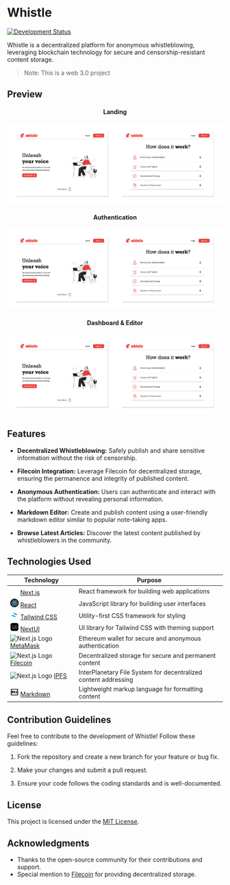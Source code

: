 # Whistle

[![Development Status](https://img.shields.io/badge/status-in%20development-orange)](https://github.com/eshan-b/whistle)

Whistle is a decentralized platform for anonymous whistleblowing, leveraging blockchain technology for secure and censorship-resistant content storage.

> Note: This is a web 3.0 project

## Preview

<div align="center"><h4>Landing</h4></div>
<img src="./images/screenshots/landing.png">

<div align="center"><h4>Authentication</h4></div>
<img src="./images/screenshots/landing.png">

<div align="center"><h4>Dashboard & Editor</h4></div>
<img src="./images/screenshots/landing.png">

## Features

-   **Decentralized Whistleblowing:** Safely publish and share sensitive information without the risk of censorship.

-   **Filecoin Integration:** Leverage Filecoin for decentralized storage, ensuring the permanence and integrity of published content.

-   **Anonymous Authentication:** Users can authenticate and interact with the platform without revealing personal information.

-   **Markdown Editor:** Create and publish content using a user-friendly markdown editor similar to popular note-taking apps.

-   **Browse Latest Articles:** Discover the latest content published by whistleblowers in the community.

## Technologies Used

<!-- prettier-ignore -->
| Technology | Purpose |
|------------|---------|
| <img src="./images/nextjs-logo.png" alt="Next.js Logo" height="20" width="20"/> [Next.js](https://nextjs.org/) | React framework for building web applications |
| <img src="./images/react-logo.png" alt="Next.js Logo" height="20" width="20"/> [React](https://reactjs.org/) | JavaScript library for building user interfaces |
| <img src="./images/tailwindcss-logo.png" alt="Next.js Logo" height="20" width="20"/> [Tailwind CSS](https://tailwindcss.com/) | Utility-first CSS framework for styling |
| <img src="./images/nextUI-logo.png" alt="NextUI Logo" height="20" width="20"/> [NextUI](https://nextui.org/) | UI library for Tailwind CSS with theming support |
| <img src="https://upload.wikimedia.org/wikipedia/commons/thumb/3/36/MetaMask_Fox.svg/2048px-MetaMask_Fox.svg.png" alt="Next.js Logo" height="20" width="20"/> [MetaMask](https://metamask.io/) | Ethereum wallet for secure and anonymous authentication |
| <img src="https://upload.wikimedia.org/wikipedia/commons/thumb/4/4b/Filecoin.svg/1200px-Filecoin.svg.png" alt="Next.js Logo" height="20" width="20"/> [Filecoin](https://filecoin.io/) | Decentralized storage for secure and permanent content |
| <img src="https://upload.wikimedia.org/wikipedia/commons/1/18/Ipfs-logo-1024-ice-text.png" alt="Next.js Logo" height="20" width="20"/> [IPFS](https://ipfs.io/) | InterPlanetary File System for decentralized content addressing |
| <img src="./images/markdown-logo.png" alt="Next.js Logo" height="20" width="20"/> [Markdown](https://www.markdownguide.org/) | Lightweight markup language for formatting content |

## Contribution Guidelines

Feel free to contribute to the development of Whistle! Follow these guidelines:

1. Fork the repository and create a new branch for your feature or bug fix.

2. Make your changes and submit a pull request.

3. Ensure your code follows the coding standards and is well-documented.

## License

This project is licensed under the [MIT License](LICENSE).

## Acknowledgments

-   Thanks to the open-source community for their contributions and support.
-   Special mention to [Filecoin](https://filecoin.io/) for providing decentralized storage.
